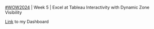 [#WOW2024](https://workout-wednesday.com/2024w05tab/) | Week 5 | Excel at Tableau Interactivity with Dynamic Zone Visibility

[Link](https://public.tableau.com/app/profile/amira.salama/viz/WOW2024W5-DynamicZoneVisibility/WOW2024W5) to my Dashboard
